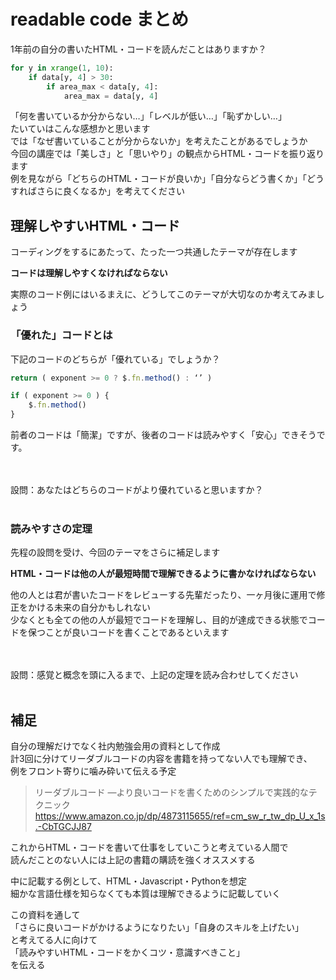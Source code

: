# readable code まとめ
1年前の自分の書いたHTML・コードを読んだことはありますか？  

```Python
for y in xrange(1, 10):
    if data[y, 4] > 30:
        if area_max < data[y, 4]:
            area_max = data[y, 4]
```

「何を書いているか分からない…」「レベルが低い…」「恥ずかしい…」  
たいていはこんな感想かと思います  
では「なぜ書いていることが分からないか」を考えたことがあるでしょうか  
今回の講座では「美しさ」と「思いやり」の観点からHTML・コードを振り返ります  
例を見ながら「どちらのHTML・コードが良いか」「自分ならどう書くか」「どうすればさらに良くなるか」を考えてください  

## 理解しやすいHTML・コード
コーディングをするにあたって、たった一つ共通したテーマが存在します  

**コードは理解しやすくなければならない**

実際のコード例にはいるまえに、どうしてこのテーマが大切なのか考えてみましょう  
### 「優れた」コードとは
下記のコードのどちらが「優れている」でしょうか？  

```Javascript
return ( exponent >= 0 ? $.fn.method() : ‘’ )
```

```Javascript
if ( exponent >= 0 ) {
    $.fn.method()
}
```

前者のコードは「簡潔」ですが、後者のコードは読みやすく「安心」できそうです。  

<br>
<br>
設問：あなたはどちらのコードがより優れていると思いますか？  
<br>
<br>

### 読みやすさの定理
先程の設問を受け、今回のテーマをさらに補足します  

**HTML・コードは他の人が最短時間で理解できるように書かなければならない**

他の人とは君が書いたコードをレビューする先輩だったり、一ヶ月後に運用で修正をかける未来の自分かもしれない  
少なくとも全ての他の人が最短でコードを理解し、目的が達成できる状態でコードを保つことが良いコードを書くことであるといえます  

<br>
<br>
設問：感覚と概念を頭に入るまで、上記の定理を読み合わせしてください
<br>
<br>

## 補足
自分の理解だけでなく社内勉強会用の資料として作成  
計3回に分けてリーダブルコードの内容を書籍を持ってない人でも理解でき、  
例をフロント寄りに噛み砕いて伝える予定  

> リーダブルコード ―より良いコードを書くためのシンプルで実践的なテクニック
> https://www.amazon.co.jp/dp/4873115655/ref=cm_sw_r_tw_dp_U_x_1s.-CbTGCJJ87

これからHTML・コードを書いて仕事をしていこうと考えている人間で  
読んだことのない人には上記の書籍の購読を強くオススメする  

中に記載する例として、HTML・Javascript・Pythonを想定  
細かな言語仕様を知らなくても本質は理解できるように記載していく  

この資料を通して  
「さらに良いコードがかけるようになりたい」「自身のスキルを上げたい」  
と考えてる人に向けて  
「読みやすいHTML・コードをかくコツ・意識すべきこと」  
を伝える  

